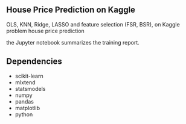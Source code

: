 ## House Price Prediction on Kaggle

OLS, KNN, Ridge, LASSO and feature selection (FSR, BSR), on Kaggle problem house price prediction

the Jupyter notebook summarizes the training report.

## Dependencies
* scikit-learn
* mlxtend
* statsmodels
* numpy
* pandas
* matplotlib
* python 
